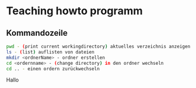 # Teaching howto programm

## Kommandozeile

```bash
pwd - (print current workingdirectory) aktuelles verzeichnis anzeigen
ls - (list) auflisten von dateien
mkdir <ordnerName> - ordner erstellen
cd <ordernname> - (change directory) in den ordner wechseln
cd .. - einen ordern zurückwechseln

```
Hallo 
